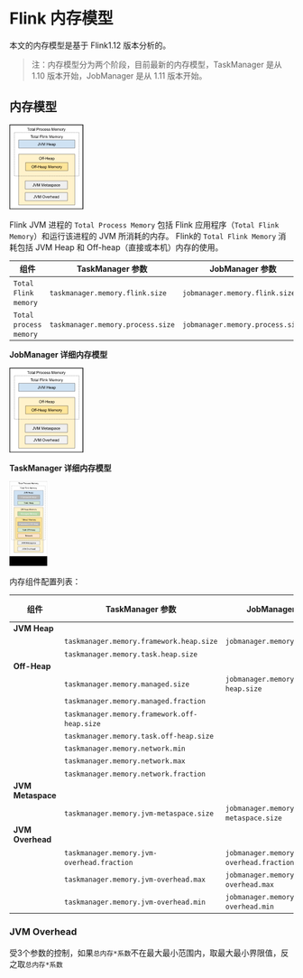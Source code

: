 # Flink 内存模型

本文的内存模型是基于 Flink1.12 版本分析的。

> 注：内存模型分为两个阶段，目前最新的内存模型，TaskManager 是从 1.10 版本开始，JobManager 是从 1.11 版本开始。

## 内存模型

![](images/内存模型-20210415134453.png)

Flink JVM 进程的 `Total Process Memory` 包括 Flink 应用程序（`Total Flink Memory`）和运行该进程的 JVM 所消耗的内存。 Flink的 `Total Flink Memory` 消耗包括 JVM Heap 和 Off-heap（直接或本机）内存的使用。

| 组件                   | TaskManager 参数                  | JobManager 参数                  |
| ---------------------- | --------------------------------- | -------------------------------- |
| `Total Flink memory`   | `taskmanager.memory.flink.size`   | `jobmanager.memory.flink.size`   |
| `Total process memory` | `taskmanager.memory.process.size` | `jobmanager.memory.process.size` |

**JobManager 详细内存模型**

![JobManager详细内存模型](images/内存模型-20210415153026.png)

**TaskManager 详细内存模型**

![TaskManager详细内存模型](images/内存模型-20210415152205.png)

内存组件配置列表：

| 组件              | TaskManager 参数                             | JobManager 参数                           | 默认值 |
| ----------------- | -------------------------------------------- | ----------------------------------------- | ------ |
| **JVM Heap**      |                                              |                                           |        |
|                   | `taskmanager.memory.framework.heap.size`     | `jobmanager.memory.heap.size`             |        |
|                   | `taskmanager.memory.task.heap.size`          |                                           |        |
| **Off-Heap**      |                                              |                                           |        |
|                   | `taskmanager.memory.managed.size`            | `jobmanager.memory.off-heap.size`         |        |
|                   | `taskmanager.memory.managed.fraction`        |                                           |        |
|                   | `taskmanager.memory.framework.off-heap.size` |                                           |        |
|                   | `taskmanager.memory.task.off-heap.size`      |                                           |        |
|                   | `taskmanager.memory.network.min`             |                                           |        |
|                   | `taskmanager.memory.network.max`             |                                           |        |
|                   | `taskmanager.memory.network.fraction`        |                                           |        |
| **JVM Metaspace** |                                              |                                           |        |
|                   | `taskmanager.memory.jvm-metaspace.size`      | `jobmanager.memory.jvm-metaspace.size`    | 256m   |
| **JVM Overhead**  |                                              |                                           |        |
|                   | `taskmanager.memory.jvm-overhead.fraction`   | `jobmanager.memory.jvm-overhead.fraction` | 0.1    |
|                   | `taskmanager.memory.jvm-overhead.max`        | `jobmanager.memory.jvm-overhead.max`      | 1g     |
|                   | `taskmanager.memory.jvm-overhead.min`        | `jobmanager.memory.jvm-overhead.min`      | 192m   |

### JVM Overhead

受3个参数的控制，如果`总内存*系数`不在最大最小范围内，取最大最小界限值，反之取`总内存*系数`
